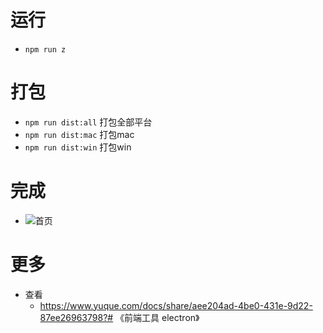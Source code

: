 # 运行
- `npm run z`
# 打包
- `npm run dist:all` 打包全部平台
- `npm run dist:mac` 打包mac
- `npm run dist:win` 打包win

# 完成
- ![首页](http://mn.applet.start6.cn/git-home.png)

# 更多
- 查看
  - https://www.yuque.com/docs/share/aee204ad-4be0-431e-9d22-87ee26963798?# 《前端工具 electron》

